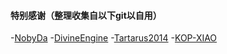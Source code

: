 #### 特别感谢（整理收集自以下git以自用）      

-[NobyDa](https://github.com/NobyDa/Script/tree/master)
-[DivineEngine](https://github.com/DivineEngine/Profiles/tree/master)
-[Tartarus2014](https://github.com/Tartarus2014)
-[KOP-XIAO](https://github.com/KOP-XIAO/QuantumultX)
